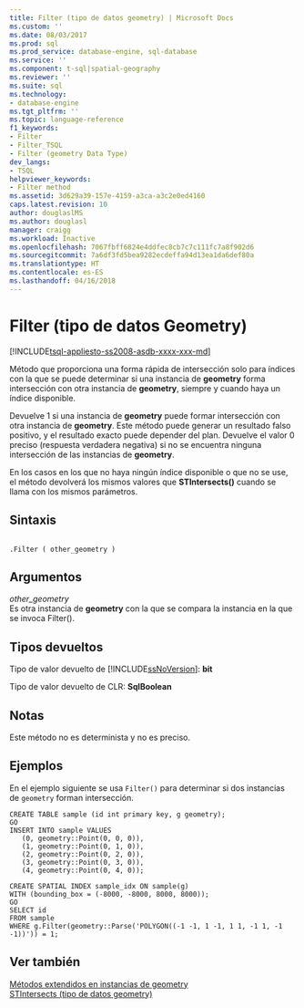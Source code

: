 ```yaml
---
title: Filter (tipo de datos geometry) | Microsoft Docs
ms.custom: ''
ms.date: 08/03/2017
ms.prod: sql
ms.prod_service: database-engine, sql-database
ms.service: ''
ms.component: t-sql|spatial-geography
ms.reviewer: ''
ms.suite: sql
ms.technology:
- database-engine
ms.tgt_pltfrm: ''
ms.topic: language-reference
f1_keywords:
- Filter
- Filter_TSQL
- Filter (geometry Data Type)
dev_langs:
- TSQL
helpviewer_keywords:
- Filter method
ms.assetid: 3d629a39-157e-4159-a3ca-a3c2e0ed4160
caps.latest.revision: 10
author: douglaslMS
ms.author: douglasl
manager: craigg
ms.workload: Inactive
ms.openlocfilehash: 7067fbff6824e4ddfec8cb7c7c111fc7a8f902d6
ms.sourcegitcommit: 7a6df3fd5bea9282ecdeffa94d13ea1da6def80a
ms.translationtype: HT
ms.contentlocale: es-ES
ms.lasthandoff: 04/16/2018
---
```

# <a name="filter-geometry-data-type"></a>Filter (tipo de datos Geometry)
[!INCLUDE[tsql-appliesto-ss2008-asdb-xxxx-xxx-md](../../includes/tsql-appliesto-ss2008-asdb-xxxx-xxx-md.md)]

Método que proporciona una forma rápida de intersección solo para índices con la que se puede determinar si una instancia de **geometry** forma intersección con otra instancia de **geometry**, siempre y cuando haya un índice disponible.
  
Devuelve 1 si una instancia de **geometry** puede formar intersección con otra instancia de **geometry**. Este método puede generar un resultado falso positivo, y el resultado exacto puede depender del plan. Devuelve el valor 0 preciso (respuesta verdadera negativa) si no se encuentra ninguna intersección de las instancias de **geometry**.
  
En los casos en los que no haya ningún índice disponible o que no se use, el método devolverá los mismos valores que **STIntersects()** cuando se llama con los mismos parámetros.
  
## <a name="syntax"></a>Sintaxis  
  
```  
  
.Filter ( other_geometry )  
```  
  
## <a name="arguments"></a>Argumentos  
 *other_geometry*  
 Es otra instancia de **geometry** con la que se compara la instancia en la que se invoca Filter().  
  
## <a name="return-types"></a>Tipos devueltos  
 Tipo de valor devuelto de [!INCLUDE[ssNoVersion](../../includes/ssnoversion-md.md)]: **bit**  
  
 Tipo de valor devuelto de CLR: **SqlBoolean**  
  
## <a name="remarks"></a>Notas  
 Este método no es determinista y no es preciso.  
  
## <a name="examples"></a>Ejemplos  
 En el ejemplo siguiente se usa `Filter()` para determinar si dos instancias de `geometry` forman intersección.  
  
```  
CREATE TABLE sample (id int primary key, g geometry);  
GO  
INSERT INTO sample VALUES  
   (0, geometry::Point(0, 0, 0)),  
   (1, geometry::Point(0, 1, 0)),  
   (2, geometry::Point(0, 2, 0)),  
   (3, geometry::Point(0, 3, 0)),  
   (4, geometry::Point(0, 4, 0));  
  
CREATE SPATIAL INDEX sample_idx ON sample(g)  
WITH (bounding_box = (-8000, -8000, 8000, 8000));  
GO  
SELECT id  
FROM sample   
WHERE g.Filter(geometry::Parse('POLYGON((-1 -1, 1 -1, 1 1, -1 1, -1 -1))')) = 1;  
```  
  
## <a name="see-also"></a>Ver también  
 [Métodos extendidos en instancias de geometry](../../t-sql/spatial-geometry/extended-methods-on-geometry-instances.md)   
 [STIntersects &#40;tipo de datos geometry&#41;](../../t-sql/spatial-geometry/stintersects-geometry-data-type.md)  
  
  

